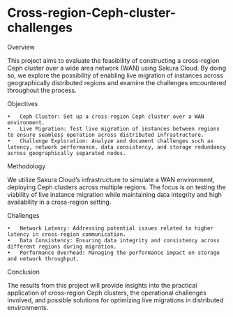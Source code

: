 # Cross-region-Ceph-cluster-challenges
Overview

This project aims to evaluate the feasibility of constructing a cross-region Ceph cluster over a wide area network (WAN) using Sakura Cloud. By doing so, we explore the possibility of enabling live migration of instances across geographically distributed regions and examine the challenges encountered throughout the process.

Objectives

	•	Ceph Cluster: Set up a cross-region Ceph cluster over a WAN environment.
	•	Live Migration: Test live migration of instances between regions to ensure seamless operation across distributed infrastructure.
	•	Challenge Exploration: Analyze and document challenges such as latency, network performance, data consistency, and storage redundancy across geographically separated nodes.

Methodology

We utilize Sakura Cloud’s infrastructure to simulate a WAN environment, deploying Ceph clusters across multiple regions. The focus is on testing the viability of live instance migration while maintaining data integrity and high availability in a cross-region setting.

Challenges

	•	Network Latency: Addressing potential issues related to higher latency in cross-region communication.
	•	Data Consistency: Ensuring data integrity and consistency across different regions during migration.
	•	Performance Overhead: Managing the performance impact on storage and network throughput.

Conclusion

The results from this project will provide insights into the practical application of cross-region Ceph clusters, the operational challenges involved, and possible solutions for optimizing live migrations in distributed environments.
